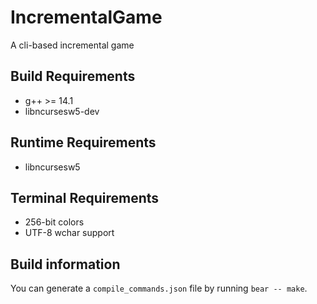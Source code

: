 # IncrementalGame
A cli-based incremental game

## Build Requirements
- g++ >= 14.1
- libncursesw5-dev

## Runtime Requirements 
- libncursesw5

## Terminal Requirements
- 256-bit colors
- UTF-8 wchar support

## Build information
You can generate a `compile_commands.json` file by running `bear -- make`.

